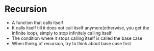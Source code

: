 # Recursion
- A function that calls itself
- It calls itself till it does not call itself anymore(otherwise, you get the infinite loop), simply to stop infinitely calling itself
- The condition where it stops calling itself is called the base case
- When thinkg of recursion, try to think about base case first